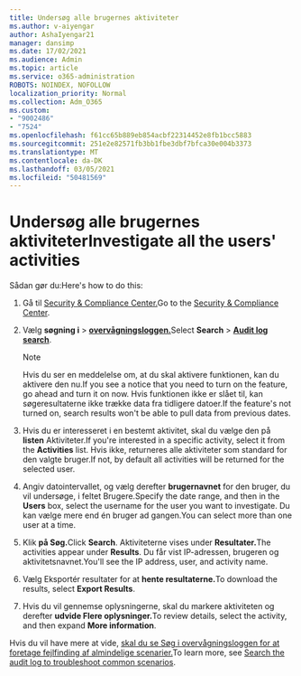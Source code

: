 ```yaml
---
title: Undersøg alle brugernes aktiviteter
ms.author: v-aiyengar
author: AshaIyengar21
manager: dansimp
ms.date: 17/02/2021
ms.audience: Admin
ms.topic: article
ms.service: o365-administration
ROBOTS: NOINDEX, NOFOLLOW
localization_priority: Normal
ms.collection: Adm_O365
ms.custom:
- "9002486"
- "7524"
ms.openlocfilehash: f61cc65b889eb854acbf22314452e8fb1bcc5883
ms.sourcegitcommit: 251e2e82571fb3bb1fbe3dbf7bfca30e004b3373
ms.translationtype: MT
ms.contentlocale: da-DK
ms.lasthandoff: 03/05/2021
ms.locfileid: "50481569"
---
```

# <a name="investigate-all-the-users-activities"></a><span data-ttu-id="7bd9e-102">Undersøg alle brugernes aktiviteter</span><span class="sxs-lookup"><span data-stu-id="7bd9e-102">Investigate all the users' activities</span></span>

<span data-ttu-id="7bd9e-103">Sådan gør du:</span><span class="sxs-lookup"><span data-stu-id="7bd9e-103">Here's how to do this:</span></span>

1. <span data-ttu-id="7bd9e-104">Gå til [Security & Compliance Center.](https://go.microsoft.com/fwlink/p/?linkid=2077143)</span><span class="sxs-lookup"><span data-stu-id="7bd9e-104">Go to the [Security & Compliance Center](https://go.microsoft.com/fwlink/p/?linkid=2077143).</span></span>
1. <span data-ttu-id="7bd9e-105">Vælg **søgning i**  >  **[overvågningsloggen.](https://go.microsoft.com/fwlink/?linkid=2103759)**</span><span class="sxs-lookup"><span data-stu-id="7bd9e-105">Select **Search** > **[Audit log search](https://go.microsoft.com/fwlink/?linkid=2103759)**.</span></span>
    > [!NOTE]
    > <span data-ttu-id="7bd9e-106">Hvis du ser en meddelelse om, at du skal aktivere funktionen, kan du aktivere den nu.</span><span class="sxs-lookup"><span data-stu-id="7bd9e-106">If you see a notice that you need to turn on the feature, go ahead and turn it on now.</span></span> <span data-ttu-id="7bd9e-107">Hvis funktionen ikke er slået til, kan søgeresultaterne ikke trække data fra tidligere datoer.</span><span class="sxs-lookup"><span data-stu-id="7bd9e-107">If the feature's not turned on, search results won't be able to pull data from previous dates.</span></span>

1. <span data-ttu-id="7bd9e-108">Hvis du er interesseret i en bestemt aktivitet, skal du vælge den på **listen** Aktiviteter.</span><span class="sxs-lookup"><span data-stu-id="7bd9e-108">If you're interested in a specific activity, select it from the **Activities** list.</span></span> <span data-ttu-id="7bd9e-109">Hvis ikke, returneres alle aktiviteter som standard for den valgte bruger.</span><span class="sxs-lookup"><span data-stu-id="7bd9e-109">If not, by default all activities will be returned for the selected user.</span></span>
1. <span data-ttu-id="7bd9e-110">Angiv datointervallet, og vælg derefter **brugernavnet** for den bruger, du vil undersøge, i feltet Brugere.</span><span class="sxs-lookup"><span data-stu-id="7bd9e-110">Specify the date range, and then in the **Users** box, select the username for the user you want to investigate.</span></span> <span data-ttu-id="7bd9e-111">Du kan vælge mere end én bruger ad gangen.</span><span class="sxs-lookup"><span data-stu-id="7bd9e-111">You can select more than one user at a time.</span></span>
1. <span data-ttu-id="7bd9e-112">Klik **på Søg.**</span><span class="sxs-lookup"><span data-stu-id="7bd9e-112">Click **Search**.</span></span> <span data-ttu-id="7bd9e-113">Aktiviteterne vises under **Resultater.**</span><span class="sxs-lookup"><span data-stu-id="7bd9e-113">The activities appear under **Results**.</span></span> <span data-ttu-id="7bd9e-114">Du får vist IP-adressen, brugeren og aktivitetsnavnet.</span><span class="sxs-lookup"><span data-stu-id="7bd9e-114">You'll see the IP address, user, and activity name.</span></span>
1. <span data-ttu-id="7bd9e-115">Vælg Eksportér resultater for at **hente resultaterne.**</span><span class="sxs-lookup"><span data-stu-id="7bd9e-115">To download the results, select **Export Results**.</span></span>
1. <span data-ttu-id="7bd9e-116">Hvis du vil gennemse oplysningerne, skal du markere aktiviteten og derefter **udvide Flere oplysninger.**</span><span class="sxs-lookup"><span data-stu-id="7bd9e-116">To review details, select the activity, and then expand **More information**.</span></span>

<span data-ttu-id="7bd9e-117">Hvis du vil have mere at vide, [skal du se Søg i overvågningsloggen for at foretage fejlfinding af almindelige scenarier.](https://go.microsoft.com/fwlink/?linkid=2103944)</span><span class="sxs-lookup"><span data-stu-id="7bd9e-117">To learn more, see [Search the audit log to troubleshoot common scenarios](https://go.microsoft.com/fwlink/?linkid=2103944).</span></span>